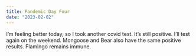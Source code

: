 ```yaml
---
title: Pandemic Day Four
date: "2023-02-02"
---
```


I’m feeling better today, so I took another covid test. It’s still positive. I’ll test again on the weekend. Mongoose and Bear also have the same positive results. Flamingo remains immune. 
